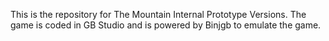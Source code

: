 This is the repository for The Mountain Internal Prototype Versions. The game is coded in GB Studio and is powered by Binjgb to emulate the game. 
